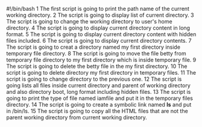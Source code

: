 #!/bin/bash
1 The first script is going to print the path name of the current working directory.
2 The script is going to display list of current directory.
3 The script is going to change the working directory to user's home directory.
4 The script is going to display current directory content in long format.
5 The script is going to display current directory content with hidden files included.
6 The script is going to display current directory contents.
7 The script is going to creat a directory named my first directory inside temporary file directory.
8 The script is going to move the file betty from temporary file directory to my first directory which is inside temporary file.
9 The script is going to delete the betty file in the my first directory.
10 The script is going to delete directory my first directory in temporary files.
11 The script is going to change directory to the previous one.
12 The script is going lists all files inside current directory and parent of working directory and also directory boot, long format including hidden files.
13 The script is going to print the type of file named iamfile and put it in the temporary files directory.
14 The script is going to create a symbolic link named __ls__ and put in /bin/ls.
15 The script is going to copy all the HTML files that are not the parent working directory from current working directory.

